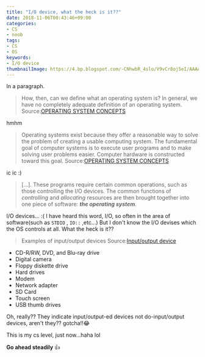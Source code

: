 ```yaml
---
title: "I/O device, what the heck is it??"
date: 2018-11-06T00:43:46+09:00
categories:
- CS
- noob
tags:
- CS
- OS
keywords:
- I/O device
thumbnailImage: https://4.bp.blogspot.com/-CNhwbR_4slo/V9vCr8oj5eI/AAAAAAAA9_g/oSCtlfHAxtQrDgBZO1OzRm0bb75iu0C3gCLcB/s800/taimatsu.png
---
```


In a paragraph.

> How, then, can we define what an operating system is? In general, we have no completely adequate definition of an operating system.
Source:[OPERATING SYSTEM CONCEPTS](http://iips.icci.edu.iq/images/exam/Abraham-Silberschatz-Operating-System-Concepts---9th2012.12.pdf)

hmhm

>  Operating systems exist because they offer a reasonable way to solve the problem of creating a usable computing system.
The fundamental goal of computer systems is to execute user programs and to make solving user problems easier.
Computer hardware is constructed toward this goal.
Source:[OPERATING SYSTEM CONCEPTS](http://iips.icci.edu.iq/images/exam/Abraham-Silberschatz-Operating-System-Concepts---9th2012.12.pdf)

ic ic :)

> [...]. These programs require certain common operations, such as those controlling the I/O devices.
The common functions of *controlling* and *allocating* resources are then brought together into one piece of software: ***the operating system***.

I/O devices... :( I have heard this word, I/O, so often in the area of software(such as `STDIO` , `IO::` ,etc...)
But I don't know the I/O devises which the OS controls at all. What the heck is it??

> Examples of input/output devices
Source:[Input/output device](https://www.computerhope.com/jargon/i/iodevice.htm)

- CD-R/RW, DVD, and Blu-ray drive
- Digital camera
- Floppy diskette drive
- Hard drives
- Modem
- Network adapter
- SD Card
- Touch screen
- USB thumb drives

Oh, really?? They indicate input/output-ed devices not do-input/output devices, aren't they??
gotcha!!😂

This is my cs level, just now...haha lol

**Go ahead steadily** 👍
